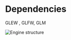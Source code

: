 # Dependencies
GLEW , GLFW, GLM

![Engine structure](https://user-images.githubusercontent.com/71274405/196975822-d3a7b83e-fe13-4920-a18f-19450cf5fb80.png)
